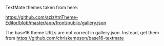 TextMate themes taken from here:

https://github.com/aziz/tmTheme-Editor/blob/master/app/front/public/gallery.json

The base16 theme URLs are not correct in gallery.json. Instead, get them from https://github.com/chriskempson/base16-textmate

